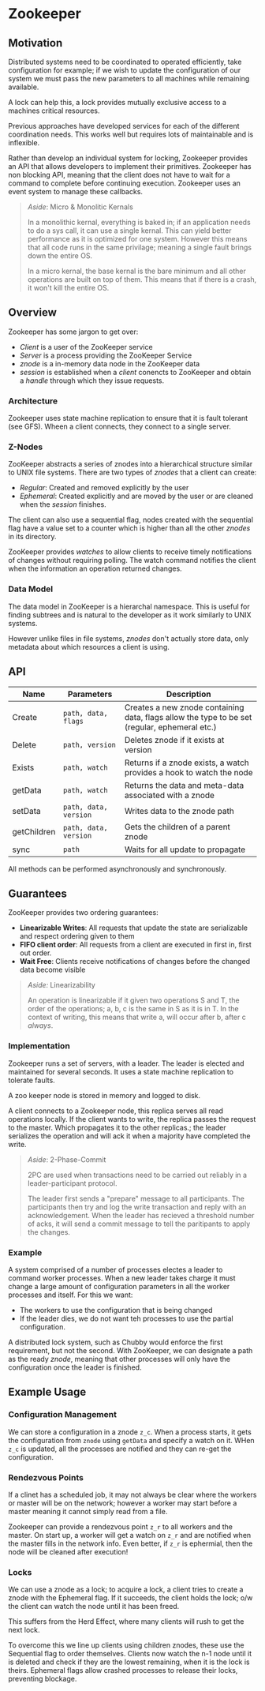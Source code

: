# Zookeeper

## Motivation

Distributed systems need to be coordinated to operated efficiently, take configuration for example; if we wish to update the configuration of our system we must pass the new parameters to all machines while remaining available. 

A lock can help this, a lock provides mutually exclusive access to a machines critical resources. 

Previous approaches have developed services for each of the different coordination needs. This works well but requires lots of maintainable and is inflexible. 

Rather than develop an individual system for locking, Zookeeper provides an API that allows developers to implement their primitives. 
Zookeeper has non blocking API, meaning that the client does not have to wait for a command to complete before continuing execution. Zookeeper uses an event system to manage these callbacks. 

>_Aside_: Micro & Monolitic Kernals
> 
> In a monolithic kernal, everything is baked in; if an application needs to do a sys call, it can use a single kernal. This can yield better performance as it is optimized for one system. However this means that all code runs in the same privilage; meaning a single fault brings down the entire OS.
>
> In a micro kernal, the base kernal is the bare minimum and all other operations are built on top of them. This means that if there is a crash, it won't kill the entire OS.

## Overview

Zookeeper has some jargon to get over:
 
* _Client_ is a user of the ZooKeeper service
* _Server_ is a process providing the ZooKeeper Service
* _znode_ is a in-memory data node in the ZooKeeper data
* _session_ is established when a _client_ conencts to ZooKeeper and  obtain a _handle_ through which they issue requests. 

### Architecture

Zookeeper uses state machine replication to ensure that it is fault tolerant (see GFS). Wheen a client connects, they connect to a single server. 

### Z-Nodes

ZooKeeper abstracts a series of znodes into a hierarchical structure similar to UNIX file systems. There are two types of _znodes_ that a client can create:
* _Regular_: Created and removed explicitly by the user
* _Ephemeral_: Created explicitly and are moved by the user or are cleaned when the _session_ finishes.

The client can also use a sequential flag, nodes created with the sequential flag have a value set to a counter which is higher than all the other _znodes_ in its directory. 

ZooKeeper provides _watches_ to allow clients to receive timely notifications of changes without requiring polling. The watch command notifies the client when the information an operation returned changes. 

### Data Model

The data model in ZooKeeper is a hierarchal namespace. This is useful for finding subtrees and is natural to the developer as it work similarly to UNIX systems. 

However unlike files in file systems, _znodes_ don't actually store data, only metadata about which resources a client is using.

## API

| Name        | Parameters          |  Description                                                                                  |
|-------------|---------------------|-----------------------------------------------------------------------------------------------|
| Create      | `path, data, flags`   | Creates a new znode containing data, flags allow the type to be set (regular, ephemeral etc.) |
| Delete      | `path, version`       | Deletes znode if it exists at version                                                         |
| Exists      | `path, watch`         |  Returns if a znode exists, a watch provides a hook to watch the node                         |
| getData     | `path, watch`         | Returns the data and meta-data associated with a znode                                        |
| setData     | `path, data, version` | Writes data to the znode path                                                                 |
| getChildren | `path, data, version` |  Gets the children of a parent znode                                                          |
| sync        | `path`                | Waits for all update to propagate                                                             |

All methods can be performed asynchronously and synchronously. 

## Guarantees

ZooKeeper provides two ordering guarantees:

* **Linearizable Writes**: All requests that update the state are serializable and respect ordering given to them
* **FIFO client order**: All requests from a client are executed in first in, first out order. 
* **Wait Free**: Clients receive notifications of changes before the changed data become visible

>_Aside:_ Linearizability
> 
> An operation is linearizable if it given two operations S and T, the order of the operations; a, b, c is the same in S as it is in T. In the context of writing, this means that write a, will occur after b, after c _always_.

### Implementation

Zookeeper runs a set of servers, with a leader. The leader is elected and maintained for several seconds. It uses a state machine replication to tolerate faults. 

A zoo keeper node is stored in memory and logged to disk. 

A client connects to a Zookeeper node, this replica serves all read operations locally. If the client wants to write, the replica passes the request to the master. Which propagates it to the other replicas.; the leader serializes the operation and will ack it when a majority have completed the write.

> _Aside_: 2-Phase-Commit
>
> 2PC are used when transactions need to be carried out reliably in a leader-participant protocol.  
>
> The leader first sends a "prepare" message to all participants. The participants then try and log the write transaction and reply with an acknowledgement. When the leader has recieved a threshold number of acks, it will send a commit message to tell the paritipants to apply the changes.

### Example

A system comprised of a number of processes electes a leader to command  worker processes. When a new leader takes charge it must change a large amount of configuration parameters in all the worker processes and itself. For this we want:

* The workers to use the configuration that is being changed
* If the leader dies, we do not want teh processes to use the partial configuration. 

A distributed lock system, such as Chubby would enforce the first requirement, but not the second. With ZooKeeper, we can designate a path as the ready _znode_, meaning that other processes will only have the configuration once the leader is finished. 

## Example Usage

### Configuration Management
 
We can store a configuration in a znode `z_c`. When a process starts, it gets the configuration from `znode` using `getData` and specify a watch on it. WHen `z_c` is updated, all the processes are notified and they can re-get the configuration. 

### Rendezvous Points

If a clinet has a scheduled job, it may not always be clear where the workers or master will be on the network; however a worker may start before a master meaning it cannot simply read from a file. 

Zookeeper can provide a rendezvous point `z_r` to all workers and the master. On start up, a worker will get a watch on `z_r` and are notified when the master fills in the network info. Even better, if `z_r` is ephermial, then the node will be cleaned after execution!

### Locks

We can use a znode as a lock; to acquire a lock, a client tries to create a znode with the Ephemeral flag. If it succeeds, the client holds the lock; o/w the client can watch the node until it has been freed.

This suffers from the Herd Effect, where many clients will rush to get the next lock. 

To overcome this we line up clients using children znodes, these use the Sequential flag to order themselves. Clients now watch the n-1 node until it is deleted and check if they are the lowest remaining, when it is the lock is theirs. Ephemeral flags allow crashed processes to release their locks, preventing blockage. 
